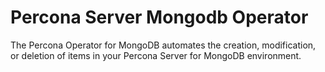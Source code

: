 # Percona Server Mongodb Operator

The Percona Operator for MongoDB automates the creation, modification, or deletion of items in your Percona Server for MongoDB environment.
